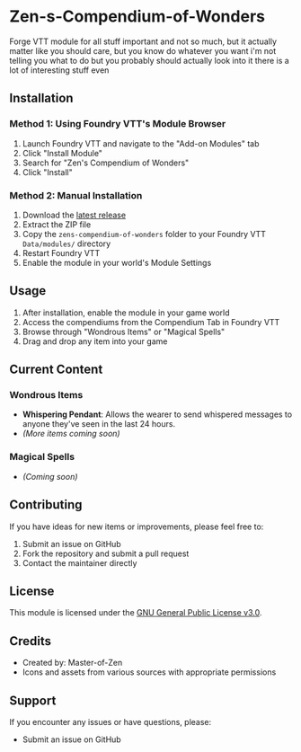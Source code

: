 # Zen-s-Compendium-of-Wonders
Forge VTT module for all stuff important and not so much, but it actually matter like you should care, but you know do whatever you want i'm not telling you what to do but you probably should actually look into it there is a lot of interesting stuff even 


## Installation

### Method 1: Using Foundry VTT's Module Browser

1. Launch Foundry VTT and navigate to the "Add-on Modules" tab
2. Click "Install Module"
3. Search for "Zen's Compendium of Wonders"
4. Click "Install"

### Method 2: Manual Installation

1. Download the [latest release](https://github.com/master-of-zen/Zen-s-Compendium-of-Wonders/releases/)
2. Extract the ZIP file
3. Copy the `zens-compendium-of-wonders` folder to your Foundry VTT `Data/modules/` directory
4. Restart Foundry VTT
5. Enable the module in your world's Module Settings

## Usage

1. After installation, enable the module in your game world
2. Access the compendiums from the Compendium Tab in Foundry VTT
3. Browse through "Wondrous Items" or "Magical Spells"
4. Drag and drop any item into your game

## Current Content

### Wondrous Items
- **Whispering Pendant**: Allows the wearer to send whispered messages to anyone they've seen in the last 24 hours.
- *(More items coming soon)*

### Magical Spells
- *(Coming soon)*

## Contributing

If you have ideas for new items or improvements, please feel free to:
1. Submit an issue on GitHub
2. Fork the repository and submit a pull request
3. Contact the maintainer directly

## License

This module is licensed under the [GNU General Public License v3.0](LICENSE).

## Credits

- Created by: Master-of-Zen
- Icons and assets from various sources with appropriate permissions

## Support

If you encounter any issues or have questions, please:
- Submit an issue on GitHub
